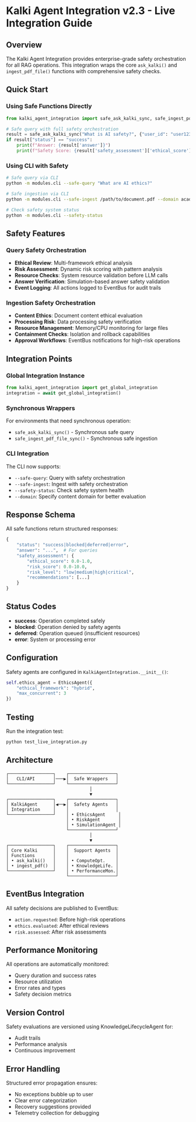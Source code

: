 # Kalki Agent Integration v2.3 - Live Integration Guide

## Overview

The Kalki Agent Integration provides enterprise-grade safety orchestration for all RAG operations. This integration wraps the core `ask_kalki()` and `ingest_pdf_file()` functions with comprehensive safety checks.

## Quick Start

### Using Safe Functions Directly

```python
from kalki_agent_integration import safe_ask_kalki_sync, safe_ingest_pdf_file_sync

# Safe query with full safety orchestration
result = safe_ask_kalki_sync("What is AI safety?", {"user_id": "user123"})
if result["status"] == "success":
    print(f"Answer: {result['answer']}")
    print(f"Safety Score: {result['safety_assessment']['ethical_score']}")
```

### Using CLI with Safety

```bash
# Safe query via CLI
python -m modules.cli --safe-query "What are AI ethics?"

# Safe ingestion via CLI
python -m modules.cli --safe-ingest /path/to/document.pdf --domain academic

# Check safety system status
python -m modules.cli --safety-status
```

## Safety Features

### Query Safety Orchestration
- **Ethical Review**: Multi-framework ethical analysis
- **Risk Assessment**: Dynamic risk scoring with pattern analysis
- **Resource Checks**: System resource validation before LLM calls
- **Answer Verification**: Simulation-based answer safety validation
- **Event Logging**: All actions logged to EventBus for audit trails

### Ingestion Safety Orchestration
- **Content Ethics**: Document content ethical evaluation
- **Processing Risk**: Data processing safety verification
- **Resource Management**: Memory/CPU monitoring for large files
- **Containment Checks**: Isolation and rollback capabilities
- **Approval Workflows**: EventBus notifications for high-risk operations

## Integration Points

### Global Integration Instance
```python
from kalki_agent_integration import get_global_integration
integration = await get_global_integration()
```

### Synchronous Wrappers
For environments that need synchronous operation:
- `safe_ask_kalki_sync()` - Synchronous safe query
- `safe_ingest_pdf_file_sync()` - Synchronous safe ingestion

### CLI Integration
The CLI now supports:
- `--safe-query`: Query with safety orchestration
- `--safe-ingest`: Ingest with safety orchestration
- `--safety-status`: Check safety system health
- `--domain`: Specify content domain for better evaluation

## Response Schema

All safe functions return structured responses:

```python
{
    "status": "success|blocked|deferred|error",
    "answer": "...",  # For queries
    "safety_assessment": {
        "ethical_score": 0.0-1.0,
        "risk_score": 0.0-10.0,
        "risk_level": "low|medium|high|critical",
        "recommendations": [...]
    }
}
```

## Status Codes

- **success**: Operation completed safely
- **blocked**: Operation denied by safety agents
- **deferred**: Operation queued (insufficient resources)
- **error**: System or processing error

## Configuration

Safety agents are configured in `KalkiAgentIntegration.__init__()`:

```python
self.ethics_agent = EthicsAgent({
    "ethical_framework": "hybrid",
    "max_concurrent": 3
})
```

## Testing

Run the integration test:
```bash
python test_live_integration.py
```

## Architecture

```
┌─────────────────┐    ┌──────────────────┐
│   CLI/API       │───▶│  Safe Wrappers   │
└─────────────────┘    └──────────────────┘
                                │
                                ▼
┌─────────────────┐    ┌──────────────────┐
│ KalkiAgent      │◀──▶│  Safety Agents   │
│ Integration     │    │                  │
└─────────────────┘    │ • EthicsAgent     │
                       │ • RiskAgent       │
                       │ • SimulationAgent │
                       └──────────────────┘
                                │
                                ▼
┌─────────────────┐    ┌──────────────────┐
│ Core Kalki      │    │  Support Agents  │
│ Functions       │    │                  │
│ • ask_kalki()   │    │ • ComputeOpt.    │
│ • ingest_pdf()  │    │ • KnowledgeLife. │
└─────────────────┘    │ • PerformanceMon.│
                       └──────────────────┘
```

## EventBus Integration

All safety decisions are published to EventBus:
- `action.requested`: Before high-risk operations
- `ethics.evaluated`: After ethical reviews
- `risk.assessed`: After risk assessments

## Performance Monitoring

All operations are automatically monitored:
- Query duration and success rates
- Resource utilization
- Error rates and types
- Safety decision metrics

## Version Control

Safety evaluations are versioned using KnowledgeLifecycleAgent for:
- Audit trails
- Performance analysis
- Continuous improvement

## Error Handling

Structured error propagation ensures:
- No exceptions bubble up to user
- Clear error categorization
- Recovery suggestions provided
- Telemetry collection for debugging